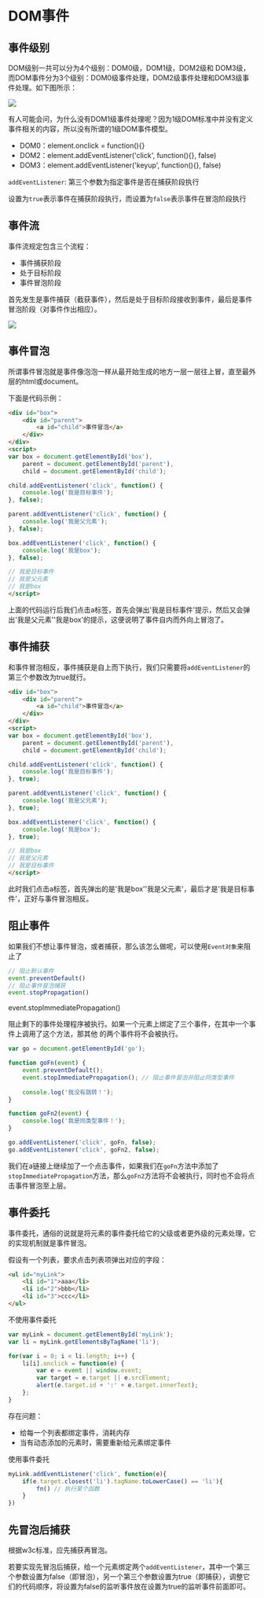 # DOM事件

## 事件级别
DOM级别一共可以分为4个级别：DOM0级，DOM1级，DOM2级和 DOM3级，而DOM事件分为3个级别：DOM0级事件处理，DOM2级事件处理和DOM3级事件处理。如下图所示：

![](./../img/dom.png)

有人可能会问，为什么没有DOM1级事件处理呢？因为1级DOM标准中并没有定义事件相关的内容，所以没有所谓的1级DOM事件模型。

- DOM0：element.onclick = function(){}
- DOM2：element.addEventListener('click', function(){}, false)
- DOM3：element.addEventListener('keyup', function(){}, false)

`addEventListener`: 第三个参数为指定事件是否在捕获阶段执行

设置为`true`表示事件在捕获阶段执行，而设置为`false`表示事件在冒泡阶段执行

## 事件流

事件流规定包含三个流程：
- 事件捕获阶段
- 处于目标阶段
- 事件冒泡阶段

首先发生是事件捕获（截获事件），然后是处于目标阶段接收到事件，最后是事件冒泡阶段（对事件作出相应）。

![](./../img/dom2.png)


## 事件冒泡

所谓事件冒泡就是事件像泡泡一样从最开始生成的地方一层一层往上冒，直至最外层的html或document。

下面是代码示例：

```html
<div id="box">
    <div id="parent">
        <a id="child">事件冒泡</a>
    </div>
</div>
<script>
var box = document.getElementById('box'),
    parent = document.getElementById('parent'),
    child = document.getElementById('child');

child.addEventListener('click', function() {
    console.log('我是目标事件');
}, false);

parent.addEventListener('click', function() {
    console.log('我是父元素');
}, false);

box.addEventListener('click', function() {
    console.log('我是box');
}, false);

// 我是目标事件
// 我是父元素
// 我是box
</script>
```
上面的代码运行后我们点击a标签，首先会弹出'我是目标事件'提示，然后又会弹出'我是父元素''我是box'的提示，这便说明了事件自内而外向上冒泡了。


## 事件捕获

和事件冒泡相反，事件捕获是自上而下执行，我们只需要将`addEventListener`的第三个参数改为true就行。

```html
<div id="box">
    <div id="parent">
        <a id="child">事件冒泡</a>
    </div>
</div>
<script>
var box = document.getElementById('box'),
    parent = document.getElementById('parent'),
    child = document.getElementById('child');

child.addEventListener('click', function() {
    console.log('我是目标事件');
}, true);

parent.addEventListener('click', function() {
    console.log('我是父元素');
}, true);

box.addEventListener('click', function() {
    console.log('我是box');
}, true);

// 我是box
// 我是父元素
// 我是目标事件
</script>
```

此时我们点击a标签，首先弹出的是'我是box''我是父元素'，最后才是'我是目标事件'，正好与事件冒泡相反。

## 阻止事件

如果我们不想让事件冒泡，或者捕获，那么该怎么做呢，可以使用`Event对象`来阻止了

```js
// 阻止默认事件
event.preventDefault()
// 阻止事件冒泡捕获
event.stopPropagation()
```

event.stopImmediatePropagation()

阻止剩下的事件处理程序被执行。如果一个元素上绑定了三个事件，在其中一个事件上调用了这个方法，那其他 的两个事件将不会被执行。

```js
var go = document.getElementById('go');

function goFn(event) {
    event.preventDefault();
    event.stopImmediatePropagation(); // 阻止事件冒泡并阻止同类型事件
    
    console.log('我没有跳转！');
}

function goFn2(event) {
    console.log('我是同类型事件！');
}

go.addEventListener('click', goFn, false);
go.addEventListener('click', goFn2, false);
```

我们在a链接上继续加了一个点击事件，如果我们在`goFn`方法中添加了`stopImmediatePropagation`方法，那么`goFn2`方法将不会被执行，同时也不会将点击事件冒泡至上层。

## 事件委托

事件委托，通俗的说就是将元素的事件委托给它的父级或者更外级的元素处理，它的实现机制就是事件冒泡。

假设有一个列表，要求点击列表项弹出对应的字段：

```html
<ul id="myLink">
    <li id="1">aaa</li>
    <li id="2">bbb</li>
    <li id="3">ccc</li>
</ul>
```

不使用事件委托

```js
var myLink = document.getElementById('myLink');
var li = myLink.getElementsByTagName('li');

for(var i = 0; i < li.length; i++) {
    li[i].onclick = function(e) {
        var e = event || window.event;
        var target = e.target || e.srcElement;
        alert(e.target.id + ':' + e.target.innerText);  
    };
}
```
存在问题：
- 给每一个列表都绑定事件，消耗内存
- 当有动态添加的元素时，需要重新给元素绑定事件

使用事件委托

```js
myLink.addEventListener('click', function(e){
    if(e.target.closest('li').tagName.toLowerCase() == 'li'){
        fn() // 执行某个函数
    }
})
```



## 先冒泡后捕获

根据w3c标准，应先捕获再冒泡。

若要实现先冒泡后捕获，给一个元素绑定两个`addEventListener`，其中一个第三个参数设置为false（即冒泡），另一个第三个参数设置为true（即捕获），调整它们的代码顺序，将设置为false的监听事件放在设置为true的监听事件前面即可。
